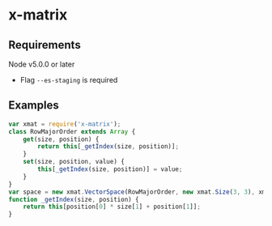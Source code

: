 
# x-matrix

## Requirements

Node v5.0.0 or later
 - Flag `--es-staging` is required

## Examples

```javascript
var xmat = require('x-matrix');
class RowMajorOrder extends Array {
	get(size, position) {
		return this[_getIndex(size, position)];
	}
	set(size, position, value) {
		this[_getIndex(size, position)] = value;
	}
}
var space = new xmat.VectorSpace(RowMajorOrder, new xmat.Size(3, 3), xmat.ADD_NUMBERS, xmat.MULTIPLY_NUMBERS);
function _getIndex(size, position) {
	return this[position[0] * size[1] + position[1]];
}
```
